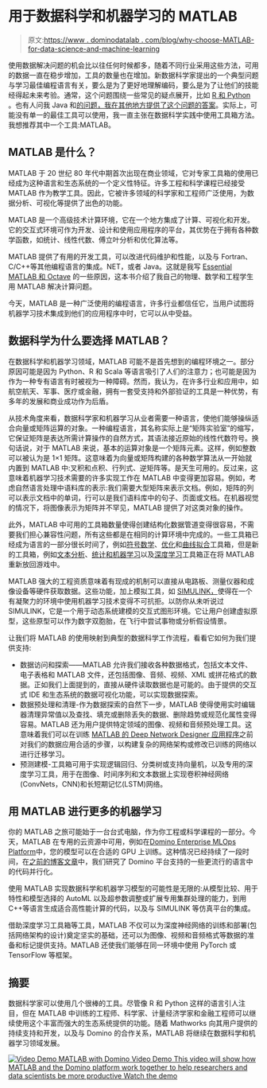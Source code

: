 # 用于数据科学和机器学习的 MATLAB

> 原文:[https://www . dominodatalab . com/blog/why-choose-MATLAB-for-data-science-and-machine-learning](https://www.dominodatalab.com/blog/why-choose-matlab-for-data-science-and-machine-learning)

使用数据解决问题的机会比以往任何时候都多，随着不同行业采用这些方法，可用的数据一直在稳步增加，工具的数量也在增加。新数据科学家提出的一个典型问题与学习最佳编程语言有关，要么是为了更好地理解编码，要么是为了让他们的技能经得起未来考验。通常，这个问题围绕一些常见的疑点展开，比如 [R 和 Python](/r-vs-python-data-science) 。也有人问我 Java 和[的问题，我在其他地方提供了这个问题的答案](https://jrogel.com/programming-first-steps-java-or-python/)。实际上，可能没有单一的最佳工具可以使用，我一直主张在数据科学实践中使用工具箱方法。我想推荐其中一个工具:MATLAB。

## MATLAB 是什么？

MATLAB 于 20 世纪 80 年代中期首次出现在商业领域，它对专家工具箱的使用已经成为这种语言和生态系统的一个定义性特征。许多工程和科学课程已经接受 MATLAB 作为教学工具。因此，它被许多领域的科学家和工程师广泛使用，为数据分析、可视化等提供了出色的功能。

MATLAB 是一个高级技术计算环境，它在一个地方集成了计算、可视化和开发。它的交互式环境可作为开发、设计和使用应用程序的平台，其优势在于拥有各种数学函数，如统计、线性代数、傅立叶分析和优化算法等。

MATLAB 提供了有用的开发工具，可以改进代码维护和性能，以及与 Fortran、C/C++等其他编程语言的集成。NET，或者 Java。这就是我写 [Essential MATLAB 和 Octave](https://jrogel.com/essential-matlab-and-octave-video/) 的一些原因，这本书介绍了我自己的物理、数学和工程学生用 MATLAB 解决计算问题。

今天，MATLAB 是一种广泛使用的编程语言，许多行业都信任它，当用户试图将机器学习技术集成到他们的应用程序中时，它可以从中受益。

## 数据科学为什么要选择 MATLAB？

在数据科学和机器学习领域，MATLAB 可能不是首先想到的编程环境之一。部分原因可能是因为 Python、R 和 Scala 等语言吸引了人们的注意力；也可能是因为作为一种专有语言有时被视为一种障碍。然而，我认为，在许多行业和应用中，如航空航天、军事、医疗或金融，拥有一套受支持和外部验证的工具是一种优势，有多年的发展和商业成功作为后盾。

从技术角度来看，数据科学家和机器学习从业者需要一种语言，使他们能够操纵适合向量或矩阵运算的对象。一种编程语言，其名称实际上是“矩阵实验室”的缩写，它保证矩阵是表达所需计算操作的自然方式，其语法接近原始的线性代数符号。换句话说，对于 MATLAB 来说，基本的运算对象是一个矩阵元素。这样，例如整数可以被认为是 1×1 矩阵。这意味着为向量或矩阵构建的各种数学算法从一开始就内置到 MATLAB 中:叉积和点积、行列式、逆矩阵等。是天生可用的。反过来，这意味着机器学习技术需要的许多实现工作在 MATLAB 中变得更加容易。例如，考虑自然语言处理中语料库的表示:我们需要大型矩阵来表示文档。例如，矩阵的列可以表示文档中的单词，行可以是我们语料库中的句子、页面或文档。在机器视觉的情况下，将图像表示为矩阵并不罕见，MATLAB 提供了对这类对象的操作。

此外，MATLAB 中可用的工具箱数量使得创建结构化数据管道变得很容易，不需要我们担心兼容性问题，所有这些都是在相同的计算环境中完成的。一些工具箱已经成为语言的一部分很长时间了，例如[符号数学](https://uk.mathworks.com/products/symbolic.html)、[优化](https://uk.mathworks.com/products/optimization.html)和[曲线拟合](https://uk.mathworks.com/products/curvefitting.html?s_tid=srchtitle_curve%20fitting_1)工具箱，但是新的工具箱，例如[文本分析](https://uk.mathworks.com/products/text-analytics.html)、[统计和机器学习](https://uk.mathworks.com/products/statistics.html?s_tid=srchtitle_Statistics_1)以及[深度学习](https://uk.mathworks.com/solutions/deep-learning.html?s_tid=srchtitle_deep%20learning_1)工具箱正在将 MATLAB 重新放回游戏中。

MATLAB 强大的工程资质意味着有现成的机制可以直接从电路板、测量仪器和成像设备等硬件获取数据。这些功能，加上模拟工具，如 [SIMULINK，](https://www.mathworks.com/products/simulink.html)使得在一个有凝聚力的环境中使用机器学习技术变得不可抗拒。以防你从未听说过 SIMULINK，它是一个用于动态系统建模的交互式图形环境。它让用户创建虚拟原型，这些原型可以作为数字双胞胎，在飞行中尝试事物或分析假设情景。

让我们将 MATLAB 的使用映射到典型的数据科学工作流程，看看它如何为我们提供支持:

*   数据访问和探索——MATLAB 允许我们接收各种数据格式，包括文本文件、电子表格和 MATLAB 文件，还包括图像、音频、视频、XML 或拼花格式的数据。正如我们上面提到的，直接从硬件读取数据也是可能的。由于提供的交互式 IDE 和生态系统的数据可视化功能，可以实现数据探索。
*   数据预处理和清理-作为数据探索的自然下一步，MATLAB 使得使用实时编辑器清理异常值以及查找、填充或删除丢失的数据、删除趋势或规范化属性变得容易。MATLAB 还为用户提供特定领域的图像、视频和音频预处理工具。这意味着我们可以在训练 [MATLAB 的 Deep Network Designer 应用程序](https://uk.mathworks.com/help/deeplearning/ug/build-networks-with-deep-network-designer.html)之前对我们的数据应用合适的步骤，以构建复杂的网络架构或修改已训练的网络以进行迁移学习。
*   预测建模-工具箱可用于实现逻辑回归、分类树或支持向量机，以及专用的深度学习工具，用于在图像、时间序列和文本数据上实现卷积神经网络(ConvNets，CNN)和长短期记忆(LSTM)网络。

## 用 MATLAB 进行更多的机器学习

你的 MATLAB 之旅可能始于一台台式电脑，作为你工程或科学课程的一部分。今天，MATLAB 在专用的云资源中可用，例如在[Domino Enterprise MLOps Platform](https://www.dominodatalab.com/product/domino-enterprise-mlops-platform)中，您的模型可以在合适的 GPU 上训练。这种情况已经持续了一段时间，在[之前的博客文章](https://blog.dominodatalab.com/simple-parallelization)中，我们研究了 Domino 平台支持的一些更流行的语言中的代码并行化。

使用 MATLAB 实现数据科学和机器学习模型的可能性是无限的:从模型比较、用于特性和模型选择的 AutoML 以及超参数调整或扩展专用集群处理的能力，到用 C++等语言生成适合高性能计算的代码，以及与 SIMULINK 等仿真平台的集成。

借助深度学习工具箱等工具，MATLAB 不仅可以为深度神经网络的训练和部署(包括网络架构的设计)奠定坚实的基础，还可以为图像、视频和音频格式等数据的准备和标记提供支持。MATLAB 还使我们能够在同一环境中使用 PyTorch 或 TensorFlow 等框架。

## 摘要

数据科学家可以使用几个很棒的工具。尽管像 R 和 Python 这样的语言引人注目，但在 MATLAB 中训练的工程师、科学家、计量经济学家和金融工程师可以继续使用这个丰富而强大的生态系统提供的功能。随着 Mathworks 向其用户提供的持续支持和开发，以及与 Domino 的合作关系，MATLAB 将继续在数据科学和机器学习领域发展。

[![Video Demo  MATLAB with Domino Video Demo  This video will show how MATLAB and the Domino platform work together to help researchers and data scientists be more productive Watch the demo](../Images/35e8f5529200d691d24f055f32c7b0c9.png)](https://cta-redirect.hubspot.com/cta/redirect/6816846/fe952271-aa70-48ef-87c9-f1432053f854)